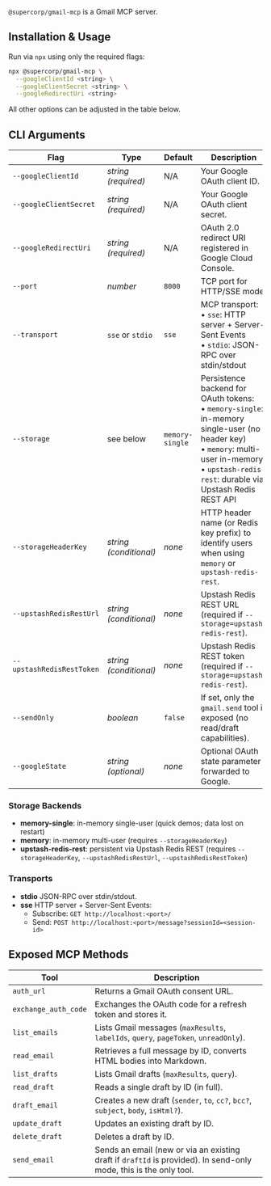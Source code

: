 `@supercorp/gmail-mcp` is a Gmail MCP server.

## Installation & Usage

Run via `npx` using only the required flags:

```bash
npx @supercorp/gmail-mcp \
  --googleClientId <string> \
  --googleClientSecret <string> \
  --googleRedirectUri <string>
```

All other options can be adjusted in the table below.

## CLI Arguments

| Flag                      | Type                     | Default            | Description                                                                                                           |
|---------------------------|--------------------------|--------------------|-----------------------------------------------------------------------------------------------------------------------|
| `--googleClientId`        | _string_ _(required)_    | N/A                | Your Google OAuth client ID.                                                                                          |
| `--googleClientSecret`    | _string_ _(required)_    | N/A                | Your Google OAuth client secret.                                                                                      |
| `--googleRedirectUri`     | _string_ _(required)_    | N/A                | OAuth 2.0 redirect URI registered in Google Cloud Console.                                                            |
| `--port`                  | _number_                 | `8000`             | TCP port for HTTP/SSE mode.                                                                                           |
| `--transport`             | `sse` or `stdio`         | `sse`              | MCP transport:<br>• `sse`: HTTP server + Server-Sent Events<br>• `stdio`: JSON-RPC over stdin/stdout                  |
| `--storage`               | see below                | `memory-single`   | Persistence backend for OAuth tokens:<br>• `memory-single`: in-memory single-user (no header key)<br>• `memory`: multi-user in-memory<br>• `upstash-redis-rest`: durable via Upstash Redis REST API |
| `--storageHeaderKey`      | _string_ _(conditional)_  | _none_             | HTTP header name (or Redis key prefix) to identify users when using `memory` or `upstash-redis-rest`.                  |
| `--upstashRedisRestUrl`   | _string_ _(conditional)_  | _none_             | Upstash Redis REST URL (required if `--storage=upstash-redis-rest`).                                                  |
| `--upstashRedisRestToken` | _string_ _(conditional)_  | _none_             | Upstash Redis REST token (required if `--storage=upstash-redis-rest`).                                                |
| `--sendOnly`              | _boolean_                | `false`            | If set, only the `gmail.send` tool is exposed (no read/draft capabilities).                                           |
| `--googleState`           | _string_ _(optional)_     | _none_             | Optional OAuth state parameter forwarded to Google.                                                                   |

### Storage Backends

- **memory-single**: in-memory single-user (quick demos; data lost on restart)
- **memory**: in-memory multi-user (requires `--storageHeaderKey`)
- **upstash-redis-rest**: persistent via Upstash Redis REST (requires `--storageHeaderKey`, `--upstashRedisRestUrl`, `--upstashRedisRestToken`)

### Transports

- **stdio**
  JSON-RPC over stdin/stdout.
- **sse**
  HTTP server + Server-Sent Events:
  - Subscribe: `GET http://localhost:<port>/`
  - Send:      `POST http://localhost:<port>/message?sessionId=<session-id>`

## Exposed MCP Methods

| Tool                 | Description                                                                                                         |
|----------------------|---------------------------------------------------------------------------------------------------------------------|
| `auth_url`           | Returns a Gmail OAuth consent URL.                                                                                  |
| `exchange_auth_code` | Exchanges the OAuth code for a refresh token and stores it.                                                          |
| `list_emails`        | Lists Gmail messages (`maxResults`, `labelIds`, `query`, `pageToken`, `unreadOnly`).                                |
| `read_email`         | Retrieves a full message by ID, converts HTML bodies into Markdown.                                                  |
| `list_drafts`        | Lists Gmail drafts (`maxResults`, `query`).                                                                         |
| `read_draft`         | Reads a single draft by ID (in full).                                                                               |
| `draft_email`        | Creates a new draft (`sender`, `to`, `cc?`, `bcc?`, `subject`, `body`, `isHtml?`).                                   |
| `update_draft`       | Updates an existing draft by ID.                                                                                     |
| `delete_draft`       | Deletes a draft by ID.                                                                                               |
| `send_email`         | Sends an email (new or via an existing draft if `draftId` is provided). In send-only mode, this is the only tool.  |

